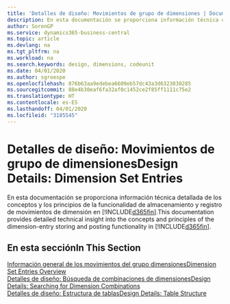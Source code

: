```yaml
---
title: 'Detalles de diseño: Movimientos de grupo de dimensiones | Documentos de Microsoft'
description: En esta documentación se proporciona información técnica detallada de los conceptos y los principios que se usan para rediseñar la característica de almacenamiento y registro de movimientos de dimensión.
author: SorenGP
ms.service: dynamics365-business-central
ms.topic: article
ms.devlang: na
ms.tgt_pltfrm: na
ms.workload: na
ms.search.keywords: design, dimensions, codeunit
ms.date: 04/01/2020
ms.author: sgroespe
ms.openlocfilehash: 876b63aa9edebea6609eb57dc43a3d6323030285
ms.sourcegitcommit: 88e4b30eaf6fa32af0c1452ce2f85ff1111c75e2
ms.translationtype: HT
ms.contentlocale: es-ES
ms.lasthandoff: 04/01/2020
ms.locfileid: "3185545"
---
```

# <a name="design-details-dimension-set-entries"></a><span data-ttu-id="9fbf9-103">Detalles de diseño: Movimientos de grupo de dimensiones</span><span class="sxs-lookup"><span data-stu-id="9fbf9-103">Design Details: Dimension Set Entries</span></span>
<span data-ttu-id="9fbf9-104">En esta documentación se proporciona información técnica detallada de los conceptos y los principios de la funcionalidad de almacenamiento y registro de movimientos de dimensión en [!INCLUDE[d365fin](includes/d365fin_md.md)].</span><span class="sxs-lookup"><span data-stu-id="9fbf9-104">This documentation provides detailed technical insight into the concepts and principles of the dimension-entry storing and posting functionality in [!INCLUDE[d365fin](includes/d365fin_md.md)].</span></span>

## <a name="in-this-section"></a><span data-ttu-id="9fbf9-105">En esta sección</span><span class="sxs-lookup"><span data-stu-id="9fbf9-105">In This Section</span></span>  
[<span data-ttu-id="9fbf9-106">Información general de los movimientos del grupo dimensiones</span><span class="sxs-lookup"><span data-stu-id="9fbf9-106">Dimension Set Entries Overview</span></span>](design-details-dimension-set-entries-overview.md)  
[<span data-ttu-id="9fbf9-107">Detalles de diseño: Búsqueda de combinaciones de dimensiones</span><span class="sxs-lookup"><span data-stu-id="9fbf9-107">Design Details: Searching for Dimension Combinations</span></span>](design-details-searching-for-dimension-combinations.md)  
[<span data-ttu-id="9fbf9-108">Detalles de diseño: Estructura de tablas</span><span class="sxs-lookup"><span data-stu-id="9fbf9-108">Design Details: Table Structure</span></span>](design-details-table-structure.md)  

